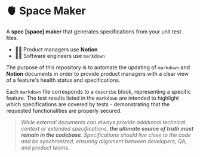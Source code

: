 # 🫀 Space Maker

A **spec [space] maker** that generates specifications from your unit test files.

- 👩‍💼 Product managers use **Notion**
- 👨‍💻 Software engineers use `markdown`

The purpose of this repository is to automate the updating of `markdown` and **Notion** documents in order to provide product managers with a clear view of a feature's health status and specifications.

Each `markdown` file corresponds to a `describe` block, representing a specific feature. The test results listed in the `markdown` are intended to highlight which specifications are covered by tests - demonstrating that the requested functionalities are properly secured.

> _While external documents can always provide additional technical context or extended specifications, **the ultimate source of truth must remain in the codebase**. Specifications should live close to the code and be synchronized, ensuring alignment between developers, QA, and product teams._


